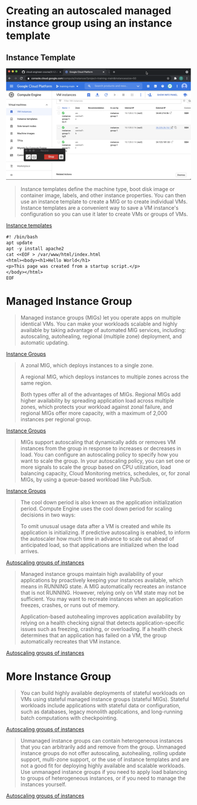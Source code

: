 # Creating an autoscaled managed instance group using an instance template

## Instance Template

[![Video](video.png)](https://youtu.be/8u1cB94Drsw)

> Instance templates define the machine type, boot disk image or container image, labels, and other instance properties. You can then use an instance template to create a MIG or to create individual VMs. Instance templates are a convenient way to save a VM instance's configuration so you can use it later to create VMs or groups of VMs.

[Instance templates](https://cloud.google.com/compute/docs/instance-templates)

```
#! /bin/bash
apt update
apt -y install apache2
cat <<EOF > /var/www/html/index.html
<html><body><h1>Hello World</h1>
<p>This page was created from a startup script.</p>
</body></html>
EOF
```

# Managed Instance Group

> Managed instance groups (MIGs) let you operate apps on multiple identical VMs. You can make your workloads scalable and highly available by taking advantage of automated MIG services, including: autoscaling, autohealing, regional (multiple zone) deployment, and automatic updating.

[Instance Groups](https://cloud.google.com/compute/docs/instance-groups)

> A zonal MIG, which deploys instances to a single zone.
>
> A regional MIG, which deploys instances to multiple zones across the same region.
>
> Both types offer all of the advantages of MIGs. Regional MIGs add higher availability by spreading application load across multiple zones, which protects your workload against zonal failure, and regional MIGs offer more capacity, with a maximum of 2,000 instances per regional group.

[Instance Groups](https://cloud.google.com/compute/docs/instance-groups)

> MIGs support autoscaling that dynamically adds or removes VM instances from the group in response to increases or decreases in load. You can configure an autoscaling policy to specify how you want to scale the group. In your autoscaling policy, you can set one or more signals to scale the group based on CPU utilization, load balancing capacity, Cloud Monitoring metrics, schedules, or, for zonal MIGs, by using a queue-based workload like Pub/Sub.

[Instance Groups](https://cloud.google.com/compute/docs/instance-groups)

> The cool down period is also known as the application initialization period. Compute Engine uses the cool down period for scaling decisions in two ways:
>
> To omit unusual usage data after a VM is created and while its application is initializing.
If predictive autoscaling is enabled, to inform the autoscaler how much time in advance to scale out ahead of anticipated load, so that applications are initialized when the load arrives.

[Autoscaling groups of instances](https://cloud.google.com/compute/docs/autoscaler)

> Managed instance groups maintain high availability of your applications by proactively keeping your instances available, which means in RUNNING state. A MIG automatically recreates an instance that is not RUNNING. However, relying only on VM state may not be sufficient. You may want to recreate instances when an application freezes, crashes, or runs out of memory.
>
> Application-based autohealing improves application availability by relying on a health checking signal that detects application-specific issues such as freezing, crashing, or overloading. If a health check determines that an application has failed on a VM, the group automatically recreates that VM instance.

[Autoscaling groups of instances](https://cloud.google.com/compute/docs/autoscaler)

# More Instance Group

> You can build highly available deployments of stateful workloads on VMs using stateful managed instance groups (stateful MIGs). Stateful workloads include applications with stateful data or configuration, such as databases, legacy monolith applications, and long-running batch computations with checkpointing.

[Autoscaling groups of instances](https://cloud.google.com/compute/docs/autoscaler)

> Unmanaged instance groups can contain heterogeneous instances that you can arbitrarily add and remove from the group. Unmanaged instance groups do not offer autoscaling, autohealing, rolling update support, multi-zone support, or the use of instance templates and are not a good fit for deploying highly available and scalable workloads. Use unmanaged instance groups if you need to apply load balancing to groups of heterogeneous instances, or if you need to manage the instances yourself.

[Autoscaling groups of instances](https://cloud.google.com/compute/docs/autoscaler)
